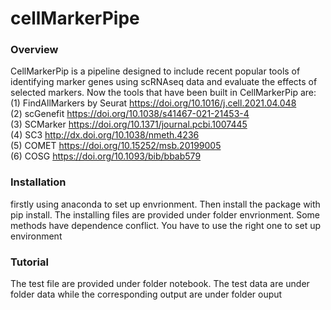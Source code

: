 # cellMarkerPipe

### Overview
CellMarkerPip is a pipeline designed to include recent popular tools of identifying marker genes using scRNAseq data and evaluate the effects of selected markers. Now the tools that have been built in CellMarkerPip are:  
(1) FindAllMarkers by Seurat https://doi.org/10.1016/j.cell.2021.04.048  
(2) scGenefit https://doi.org/10.1038/s41467-021-21453-4  
(3) SCMarker https://doi.org/10.1371/journal.pcbi.1007445  
(4) SC3 http://dx.doi.org/10.1038/nmeth.4236  
(5) COMET https://doi.org/10.15252/msb.20199005  
(6) COSG https://doi.org/10.1093/bib/bbab579  

### Installation

firstly using anaconda to set up envrionment. Then install the package with pip install.
The installing files are provided under folder envrionment. Some methods have dependence conflict. You have to use the right one to set up environment

### Tutorial

The test file are provided under folder notebook. The test data are under folder data while the corresponding output are under folder ouput
